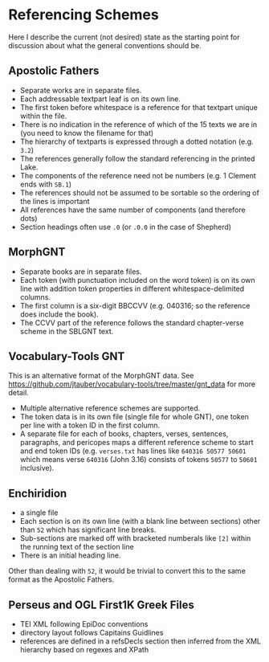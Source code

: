 # Referencing Schemes

Here I describe the current (not desired) state as the starting point for discussion about what the general conventions should be.

## Apostolic Fathers

* Separate works are in separate files.
* Each addressable textpart leaf is on its own line.
* The first token before whitespace is a reference for that textpart unique within the file.
* There is no indication in the reference of which of the 15 texts we are in (you need to know the filename for that)
* The hierarchy of textparts is expressed through a dotted notation (e.g. `3.2`)
* The references generally follow the standard referencing in the printed Lake.
* The components of the reference need not be numbers (e.g. 1 Clement ends with `SB.1`)
* The references should not be assumed to be sortable so the ordering of the lines is important
* All references have the same number of components (and therefore dots)
* Section headings often use `.0` (or `.0.0` in the case of Shepherd)

## MorphGNT

* Separate books are in separate files.
* Each token (with punctuation included on the word token) is on its own line with addition token properties in different whitespace-delimited columns.
* The first column is a six-digit BBCCVV (e.g. 040316; so the reference does include the book).
* The CCVV part of the reference follows the standard chapter-verse scheme in the SBLGNT text.

## Vocabulary-Tools GNT

This is an alternative format of the MorphGNT data. See <https://github.com/jtauber/vocabulary-tools/tree/master/gnt_data> for more detail.

* Multiple alternative reference schemes are supported.
* The token data is in its own file (single file for whole GNT), one token per line with a token ID in the first column.
* A separate file for each of books, chapters, verses, sentences, paragraphs, and pericopes maps a different reference scheme to start and end token IDs (e.g. `verses.txt` has lines like `640316 50577 50601` which means verse `640316` (John 3.16) consists of tokens `50577` to `50601` inclusive).

## Enchiridion

* a single file
* Each section is on its own line (with a blank line between sections) other than `52` which has significant line breaks.
* Sub-sections are marked off with bracketed numberals like `[2]` within the running text of the section line
* There is an initial heading line.

Other than dealing with `52`, it would be trivial to convert this to the same format as the Apostolic Fathers.

## Perseus and OGL First1K Greek Files

* TEI XML following EpiDoc conventions
* directory layout follows Capitains Guidlines
* references are defined in a refsDecls section then inferred from the XML hierarchy based on regexes and XPath


